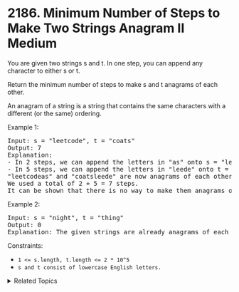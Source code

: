 # 2186. Minimum Number of Steps to Make Two Strings Anagram II<br> Medium

You are given two strings s and t. In one step, you can append any character to either s or t.

Return the minimum number of steps to make s and t anagrams of each other.

An anagram of a string is a string that contains the same characters with a different (or the same) ordering.

Example 1:

<pre>
Input: s = "leetcode", t = "coats"
Output: 7
Explanation: 
- In 2 steps, we can append the letters in "as" onto s = "leetcode", forming s = "leetcodeas".
- In 5 steps, we can append the letters in "leede" onto t = "coats", forming t = "coatsleede".
"leetcodeas" and "coatsleede" are now anagrams of each other.
We used a total of 2 + 5 = 7 steps.
It can be shown that there is no way to make them anagrams of each other with less than 7 steps.
</pre>

Example 2:

<pre>
Input: s = "night", t = "thing"
Output: 0
Explanation: The given strings are already anagrams of each other. Thus, we do not need any further steps.
</pre>

Constraints:

- `1 <= s.length, t.length <= 2 * 10^5`
- `s and t consist of lowercase English letters.`

<details>

<summary> Related Topics </summary>

-   `String`

</details>